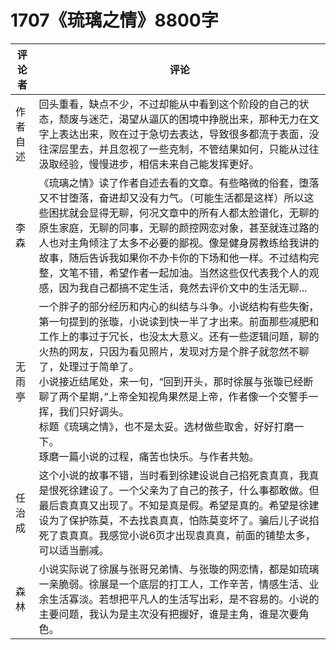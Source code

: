 # 1707《琉璃之情》8800字

评论者 | 评论 |
|---|---|
作者自述|回头重看，缺点不少，不过却能从中看到这个阶段的自己的状态，颓废与迷茫，渴望从逼仄的困境中挣脱出来，那种无力在文字上表达出来，败在过于急切去表达，导致很多都流于表面，没往深层里去，并且忽视了一些克制，不管结果如何，只能从过往汲取经验，慢慢进步，相信未来自己能发挥更好。
李森|《琉璃之情》读了作者自述去看的文章。有些略微的俗套，堕落又不甘堕落，奋进却又没有力气。（可能生活都是这样）所以这些困扰就会显得无聊，何况文章中的所有人都太脸谱化，无聊的原生家庭，无聊的同事，无聊的颜控网恋对象，甚至就连过路的人也对主角倾注了太多不必要的鄙视。像是健身房教练给我讲的故事，随后告诉我如果你不办卡你的下场和他一样。不过结构完整，文笔不错，希望作者一起加油。当然这些仅代表我个人的观感，因为我自己都搞不定生活，竟然去评价文中的生活无聊...
无雨亭|一个胖子的部分经历和内心的纠结与斗争。小说结构有些失衡，第一句提到的张璇，小说读到快一半了才出来。前面那些减肥和工作上的事过于冗长，也没太大意义。还有一些逻辑问题，聊的火热的网友，只因为看见照片，发现对方是个胖子就忽然不聊了，处理过于简单了。<br/>小说接近结尾处，来一句，“回到开头，那时徐展与张璇已经断聊了两个星期，”上帝全知视角果然是上帝，作者像一个交警手一挥，我们只好调头。<br/>标题《琉璃之情》，也不是太妥。选材做些取舍，好好打磨一下。<br/>琢磨一篇小说的过程，痛苦也快乐。与作者共勉。
任治成|这个小说的故事不错，当时看到徐建设说自己掐死袁真真，我真是恨死徐建设了。一个父亲为了自己的孩子，什么事都敢做。但最后袁真真又出现了。不知是真是假。希望是真的。希望是徐建设为了保护陈莫，不去找袁真真，怕陈莫变坏了。骗后儿子说掐死了袁真真。我感觉小说6页才出现袁真真，前面的铺垫太多，可以适当删减。
森林|小说实际说了徐展与张哥兄弟情、与张璇的网恋情，都是如琉璃一亲脆弱。徐展是一个底层的打工人，工作辛苦，情感生活、业余生活寡淡。若想把平凡人的生活写出彩，是不容易的。小说的主要问题，我认为是主次没有把握好，谁是主角，谁是次要角色。